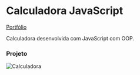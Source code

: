 # Calculadora JavaScript

[Portfólio](https://michael-petterson-06.github.io/portfolio-mike/)

Calculadora desenvolvida com JavaScript com OOP.

### Projeto
![Calculadora](https://firebasestorage.googleapis.com/v0/b/hcode-com-br.appspot.com/o/calculadora-hcode.jpg?alt=media&token=5406aa3f-b965-401c-9b4e-654609c78b33)